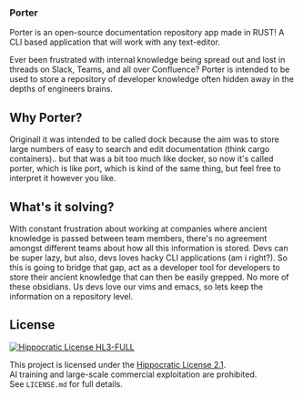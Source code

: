### Porter

Porter is an open-source documentation repository app made in RUST!
A CLI based application that will work with any text-editor.

Ever been frustrated with internal knowledge being spread out and lost in threads on Slack, Teams, and all over Confluence?
Porter is intended to be used to store a repository of developer knowledge often hidden away in the depths of engineers brains.

## Why Porter?

Originall it was intended to be called dock because the aim was to store large numbers of easy to search and edit documentation (think cargo containers).. but that was a bit too much like docker, so now it's called porter, which is like port, which is kind of the same thing, but feel free to interpret it however you like.

## What's it solving?

With constant frustration about working at companies where ancient knowledge is passed between team members, there's no agreement amongst different teams about how all this information is stored.
Devs can be super lazy, but also, devs loves hacky CLI applications (am i right?). So this is going to bridge that gap, act as a developer tool for developers to store their ancient knowledge that can then be easily grepped. No more of these obsidians. Us devs love our vims and emacs, so lets keep the information on a repository level.

## License 

[![Hippocratic License HL3-FULL](https://img.shields.io/static/v1?label=Hippocratic%20License&message=HL3-FULL&labelColor=5e2751&color=bc8c3d)](https://firstdonoharm.dev/version/3/0/full.html)

This project is licensed under the [Hippocratic License 2.1](LICENSE.md).  
AI training and large-scale commercial exploitation are prohibited.  
See `LICENSE.md` for full details.
